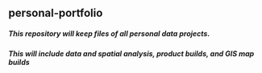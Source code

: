 ## personal-portfolio
##### This repository will keep files of all personal data projects. 
##### This will include data and spatial analysis, product builds, and GIS map builds
